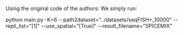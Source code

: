 Using the original code of the authors:
We simply run:

python main.py -K=6 --path2dataset="../datasets/seqFISH+_10000" --repli_list="[1]" --use_spatial="[True]" --result_filename="SPICEMIX"